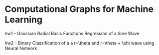 # Computational Graphs for Machine Learning


hw1 - Gaussian Radial Basis Functions Regression of a Sine Wave


hw2 - Binary Classification of a a r=\theta and r=\theta + \phi wave using Neural Network
